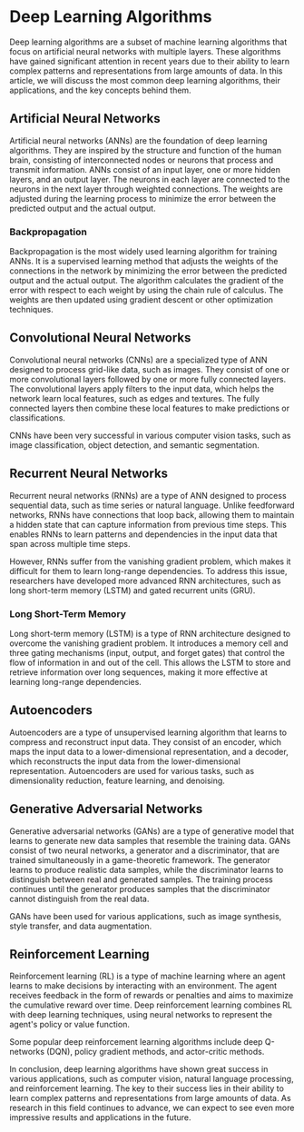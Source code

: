 # Deep Learning Algorithms

Deep learning algorithms are a subset of machine learning algorithms that focus on artificial neural networks with multiple layers. These algorithms have gained significant attention in recent years due to their ability to learn complex patterns and representations from large amounts of data. In this article, we will discuss the most common deep learning algorithms, their applications, and the key concepts behind them.

## Artificial Neural Networks

Artificial neural networks (ANNs) are the foundation of deep learning algorithms. They are inspired by the structure and function of the human brain, consisting of interconnected nodes or neurons that process and transmit information. ANNs consist of an input layer, one or more hidden layers, and an output layer. The neurons in each layer are connected to the neurons in the next layer through weighted connections. The weights are adjusted during the learning process to minimize the error between the predicted output and the actual output.

### Backpropagation

Backpropagation is the most widely used learning algorithm for training ANNs. It is a supervised learning method that adjusts the weights of the connections in the network by minimizing the error between the predicted output and the actual output. The algorithm calculates the gradient of the error with respect to each weight by using the chain rule of calculus. The weights are then updated using gradient descent or other optimization techniques.

## Convolutional Neural Networks

Convolutional neural networks (CNNs) are a specialized type of ANN designed to process grid-like data, such as images. They consist of one or more convolutional layers followed by one or more fully connected layers. The convolutional layers apply filters to the input data, which helps the network learn local features, such as edges and textures. The fully connected layers then combine these local features to make predictions or classifications.

CNNs have been very successful in various computer vision tasks, such as image classification, object detection, and semantic segmentation.

## Recurrent Neural Networks

Recurrent neural networks (RNNs) are a type of ANN designed to process sequential data, such as time series or natural language. Unlike feedforward networks, RNNs have connections that loop back, allowing them to maintain a hidden state that can capture information from previous time steps. This enables RNNs to learn patterns and dependencies in the input data that span across multiple time steps.

However, RNNs suffer from the vanishing gradient problem, which makes it difficult for them to learn long-range dependencies. To address this issue, researchers have developed more advanced RNN architectures, such as long short-term memory (LSTM) and gated recurrent units (GRU).

### Long Short-Term Memory

Long short-term memory (LSTM) is a type of RNN architecture designed to overcome the vanishing gradient problem. It introduces a memory cell and three gating mechanisms (input, output, and forget gates) that control the flow of information in and out of the cell. This allows the LSTM to store and retrieve information over long sequences, making it more effective at learning long-range dependencies.

## Autoencoders

Autoencoders are a type of unsupervised learning algorithm that learns to compress and reconstruct input data. They consist of an encoder, which maps the input data to a lower-dimensional representation, and a decoder, which reconstructs the input data from the lower-dimensional representation. Autoencoders are used for various tasks, such as dimensionality reduction, feature learning, and denoising.

## Generative Adversarial Networks

Generative adversarial networks (GANs) are a type of generative model that learns to generate new data samples that resemble the training data. GANs consist of two neural networks, a generator and a discriminator, that are trained simultaneously in a game-theoretic framework. The generator learns to produce realistic data samples, while the discriminator learns to distinguish between real and generated samples. The training process continues until the generator produces samples that the discriminator cannot distinguish from the real data.

GANs have been used for various applications, such as image synthesis, style transfer, and data augmentation.

## Reinforcement Learning

Reinforcement learning (RL) is a type of machine learning where an agent learns to make decisions by interacting with an environment. The agent receives feedback in the form of rewards or penalties and aims to maximize the cumulative reward over time. Deep reinforcement learning combines RL with deep learning techniques, using neural networks to represent the agent's policy or value function.

Some popular deep reinforcement learning algorithms include deep Q-networks (DQN), policy gradient methods, and actor-critic methods.

In conclusion, deep learning algorithms have shown great success in various applications, such as computer vision, natural language processing, and reinforcement learning. The key to their success lies in their ability to learn complex patterns and representations from large amounts of data. As research in this field continues to advance, we can expect to see even more impressive results and applications in the future.
